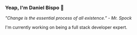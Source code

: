### Yeap, I'm Daniel Bispo :vulcan_salute:

*"Change is the essential process of all existence." - Mr. Spock*

I'm currently working on being a full stack developer expert.
